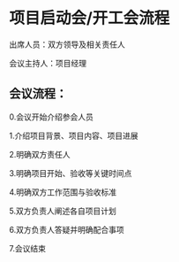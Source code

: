 # 项目启动会/开工会流程

出席人员：双方领导及相关责任人

会议主持人：项目经理

## 会议流程：

0.会议开始介绍参会人员

1.介绍项目背景、项目内容、项目进展

2.明确双方责任人

3.明确项目开始、验收等关键时间点

4.明确双方工作范围与验收标准

5.双方负责人阐述各自项目计划

6.双方负责人答疑并明确配合事项

7.会议结束

